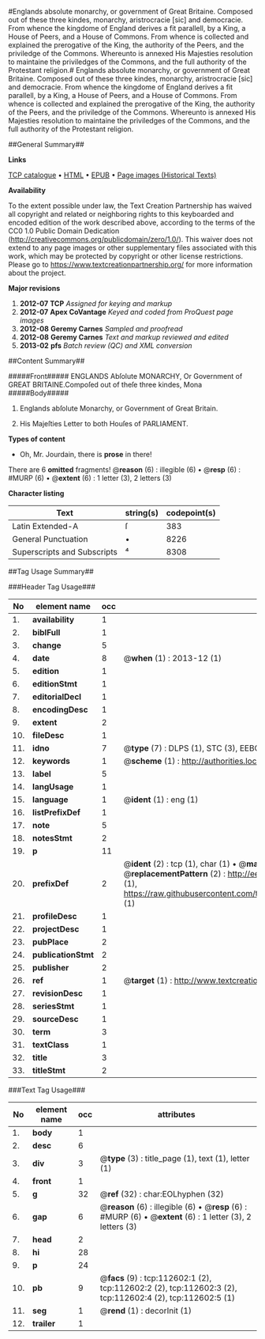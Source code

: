 #Englands absolute monarchy, or government of Great Britaine. Composed out of these three kindes, monarchy, aristrocracie [sic] and democracie. From whence the kingdome of England derives a fit parallell, by a King, a House of Peers, and a House of Commons. From whence is collected and explained the prerogative of the King, the authority of the Peers, and the priviledge of the Commons. Whereunto is annexed His Majesties resolution to maintaine the priviledges of the Commons, and the full authority of the Protestant religion.#
Englands absolute monarchy, or government of Great Britaine. Composed out of these three kindes, monarchy, aristrocracie [sic] and democracie. From whence the kingdome of England derives a fit parallell, by a King, a House of Peers, and a House of Commons. From whence is collected and explained the prerogative of the King, the authority of the Peers, and the priviledge of the Commons. Whereunto is annexed His Majesties resolution to maintaine the priviledges of the Commons, and the full authority of the Protestant religion.

##General Summary##

**Links**

[TCP catalogue](http://www.ota.ox.ac.uk/tcp/)  • 
[HTML](http://tei.it.ox.ac.uk/tcp/Texts-HTML/free/A83/A83945.html)  • 
[EPUB](http://tei.it.ox.ac.uk/tcp/Texts-EPUB/free/A83/A83945.epub) • 
[Page images (Historical Texts)](https://historicaltexts.jisc.ac.uk/eebo-99860482e)

**Availability**

To the extent possible under law, the Text Creation Partnership has waived all copyright and related or neighboring rights to this keyboarded and encoded edition of the work described above, according to the terms of the CC0 1.0 Public Domain Dedication (http://creativecommons.org/publicdomain/zero/1.0/). This waiver does not extend to any page images or other supplementary files associated with this work, which may be protected by copyright or other license restrictions. Please go to https://www.textcreationpartnership.org/ for more information about the project.

**Major revisions**

1. __2012-07__ __TCP__ *Assigned for keying and markup*
1. __2012-07__ __Apex CoVantage__ *Keyed and coded from ProQuest page images*
1. __2012-08__ __Geremy Carnes__ *Sampled and proofread*
1. __2012-08__ __Geremy Carnes__ *Text and markup reviewed and edited*
1. __2013-02__ __pfs__ *Batch review (QC) and XML conversion*

##Content Summary##

#####Front#####
ENGLANDS Abſolute MONARCHY, Or Government of GREAT BRITAINE.Compoſed out of theſe three kindes, Mona
#####Body#####

1. Englands abſolute Monarchy, or Government of Great Britain.

1. His Majeſties Letter to both Houſes of PARLIAMENT.

**Types of content**

  * Oh, Mr. Jourdain, there is **prose** in there!

There are 6 **omitted** fragments! 
 @__reason__ (6) : illegible (6)  •  @__resp__ (6) : #MURP (6)  •  @__extent__ (6) : 1 letter (3), 2 letters (3)

**Character listing**


|Text|string(s)|codepoint(s)|
|---|---|---|
|Latin Extended-A|ſ|383|
|General Punctuation|•|8226|
|Superscripts             and Subscripts|⁴|8308|

##Tag Usage Summary##

###Header Tag Usage###

|No|element name|occ|attributes|
|---|---|---|---|
|1.|__availability__|1||
|2.|__biblFull__|1||
|3.|__change__|5||
|4.|__date__|8| @__when__ (1) : 2013-12 (1)|
|5.|__edition__|1||
|6.|__editionStmt__|1||
|7.|__editorialDecl__|1||
|8.|__encodingDesc__|1||
|9.|__extent__|2||
|10.|__fileDesc__|1||
|11.|__idno__|7| @__type__ (7) : DLPS (1), STC (3), EEBO-CITATION (1), PROQUEST (1), VID (1)|
|12.|__keywords__|1| @__scheme__ (1) : http://authorities.loc.gov/ (1)|
|13.|__label__|5||
|14.|__langUsage__|1||
|15.|__language__|1| @__ident__ (1) : eng (1)|
|16.|__listPrefixDef__|1||
|17.|__note__|5||
|18.|__notesStmt__|2||
|19.|__p__|11||
|20.|__prefixDef__|2| @__ident__ (2) : tcp (1), char (1)  •  @__matchPattern__ (2) : ([0-9\-]+):([0-9IVX]+) (1), (.+) (1)  •  @__replacementPattern__ (2) : http://eebo.chadwyck.com/downloadtiff?vid=$1&page=$2 (1), https://raw.githubusercontent.com/textcreationpartnership/Texts/master/tcpchars.xml#$1 (1)|
|21.|__profileDesc__|1||
|22.|__projectDesc__|1||
|23.|__pubPlace__|2||
|24.|__publicationStmt__|2||
|25.|__publisher__|2||
|26.|__ref__|1| @__target__ (1) : http://www.textcreationpartnership.org/docs/. (1)|
|27.|__revisionDesc__|1||
|28.|__seriesStmt__|1||
|29.|__sourceDesc__|1||
|30.|__term__|3||
|31.|__textClass__|1||
|32.|__title__|3||
|33.|__titleStmt__|2||


###Text Tag Usage###

|No|element name|occ|attributes|
|---|---|---|---|
|1.|__body__|1||
|2.|__desc__|6||
|3.|__div__|3| @__type__ (3) : title_page (1), text (1), letter (1)|
|4.|__front__|1||
|5.|__g__|32| @__ref__ (32) : char:EOLhyphen (32)|
|6.|__gap__|6| @__reason__ (6) : illegible (6)  •  @__resp__ (6) : #MURP (6)  •  @__extent__ (6) : 1 letter (3), 2 letters (3)|
|7.|__head__|2||
|8.|__hi__|28||
|9.|__p__|24||
|10.|__pb__|9| @__facs__ (9) : tcp:112602:1 (2), tcp:112602:2 (2), tcp:112602:3 (2), tcp:112602:4 (2), tcp:112602:5 (1)|
|11.|__seg__|1| @__rend__ (1) : decorInit (1)|
|12.|__trailer__|1||
